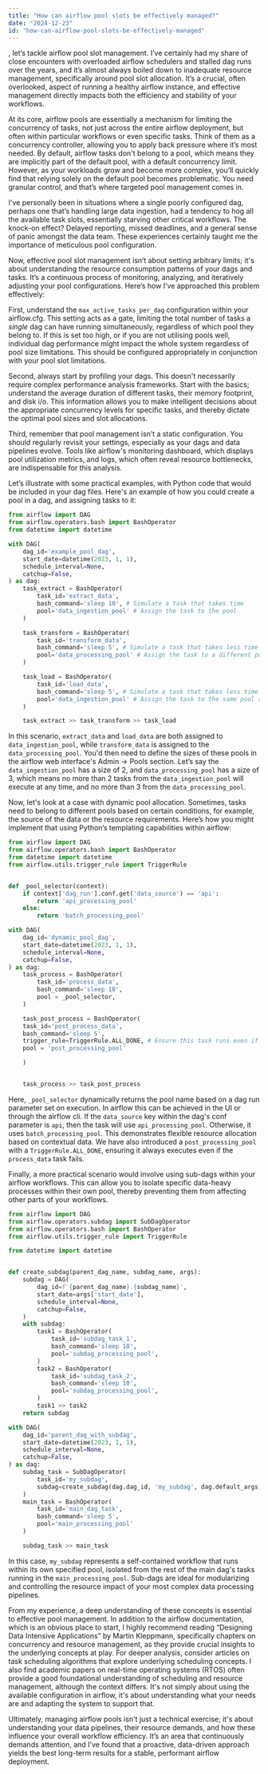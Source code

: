 ```yaml
---
title: "How can airflow pool slots be effectively managed?"
date: "2024-12-23"
id: "how-can-airflow-pool-slots-be-effectively-managed"
---
```


, let’s tackle airflow pool slot management. I’ve certainly had my share of close encounters with overloaded airflow schedulers and stalled dag runs over the years, and it’s almost always boiled down to inadequate resource management, specifically around pool slot allocation. It’s a crucial, often overlooked, aspect of running a healthy airflow instance, and effective management directly impacts both the efficiency and stability of your workflows.

At its core, airflow pools are essentially a mechanism for limiting the concurrency of tasks, not just across the entire airflow deployment, but often within particular workflows or even specific tasks. Think of them as a concurrency controller, allowing you to apply back pressure where it’s most needed. By default, airflow tasks don't belong to a pool, which means they are implicitly part of the default pool, with a default concurrency limit. However, as your workloads grow and become more complex, you’ll quickly find that relying solely on the default pool becomes problematic. You need granular control, and that’s where targeted pool management comes in.

I've personally been in situations where a single poorly configured dag, perhaps one that’s handling large data ingestion, had a tendency to hog all the available task slots, essentially starving other critical workflows. The knock-on effect? Delayed reporting, missed deadlines, and a general sense of panic amongst the data team. These experiences certainly taught me the importance of meticulous pool configuration.

Now, effective pool slot management isn’t about setting arbitrary limits; it's about understanding the resource consumption patterns of your dags and tasks. It’s a continuous process of monitoring, analyzing, and iteratively adjusting your pool configurations. Here’s how I’ve approached this problem effectively:

First, understand the `max_active_tasks_per_dag` configuration within your airflow.cfg. This setting acts as a gate, limiting the total number of tasks a *single* dag can have running simultaneously, regardless of which pool they belong to. If this is set too high, or if you are not utilising pools well, individual dag performance might impact the whole system regardless of pool size limitations. This should be configured appropriately in conjunction with your pool slot limitations.

Second, always start by profiling your dags. This doesn't necessarily require complex performance analysis frameworks. Start with the basics; understand the average duration of different tasks, their memory footprint, and disk i/o. This information allows you to make intelligent decisions about the appropriate concurrency levels for specific tasks, and thereby dictate the optimal pool sizes and slot allocations.

Third, remember that pool management isn’t a static configuration. You should regularly revisit your settings, especially as your dags and data pipelines evolve. Tools like airflow's monitoring dashboard, which displays pool utilization metrics, and logs, which often reveal resource bottlenecks, are indispensable for this analysis.

Let’s illustrate with some practical examples, with Python code that would be included in your dag files. Here's an example of how you could create a pool in a dag, and assigning tasks to it:

```python
from airflow import DAG
from airflow.operators.bash import BashOperator
from datetime import datetime

with DAG(
    dag_id='example_pool_dag',
    start_date=datetime(2023, 1, 1),
    schedule_interval=None,
    catchup=False,
) as dag:
    task_extract = BashOperator(
        task_id='extract_data',
        bash_command='sleep 10', # Simulate a task that takes time
        pool='data_ingestion_pool' # Assign the task to the pool
    )

    task_transform = BashOperator(
        task_id='transform_data',
        bash_command='sleep 5', # Simulate a task that takes less time
        pool='data_processing_pool' # Assign the task to a different pool
    )

    task_load = BashOperator(
        task_id='load_data',
        bash_command='sleep 5', # Simulate a task that takes less time
        pool='data_ingestion_pool' # Assign the task to the same pool as the extract task
    )

    task_extract >> task_transform >> task_load
```

In this scenario, `extract_data` and `load_data` are both assigned to `data_ingestion_pool`, while `transform_data` is assigned to the `data_processing_pool`. You'd then need to define the sizes of these pools in the airflow web interface's Admin -> Pools section. Let’s say the `data_ingestion_pool` has a size of 2, and `data_processing_pool` has a size of 3, which means no more than 2 tasks from the `data_ingestion_pool` will execute at any time, and no more than 3 from the `data_processing_pool`.

Now, let's look at a case with dynamic pool allocation. Sometimes, tasks need to belong to different pools based on certain conditions, for example, the source of the data or the resource requirements. Here’s how you might implement that using Python’s templating capabilities within airflow:

```python
from airflow import DAG
from airflow.operators.bash import BashOperator
from datetime import datetime
from airflow.utils.trigger_rule import TriggerRule


def _pool_selector(context):
    if context['dag_run'].conf.get('data_source') == 'api':
        return 'api_processing_pool'
    else:
        return 'batch_processing_pool'

with DAG(
    dag_id='dynamic_pool_dag',
    start_date=datetime(2023, 1, 1),
    schedule_interval=None,
    catchup=False,
) as dag:
    task_process = BashOperator(
        task_id='process_data',
        bash_command='sleep 10',
        pool = _pool_selector,
    )

    task_post_process = BashOperator(
    task_id='post_process_data',
    bash_command='sleep 5',
    trigger_rule=TriggerRule.ALL_DONE, # Ensure this task runs even if process data fails.
    pool = 'post_processing_pool'

    )


    task_process >> task_post_process

```

Here, `_pool_selector` dynamically returns the pool name based on a dag run parameter set on execution. In airflow this can be achieved in the UI or through the airflow cli. If the `data_source` key within the dag's conf parameter is `api`, then the task will use `api_processing_pool`. Otherwise, it uses `batch_processing_pool`. This demonstrates flexible resource allocation based on contextual data. We have also introduced a `post_processing_pool` with a `TriggerRule.ALL_DONE`, ensuring it always executes even if the `process_data` task fails.

Finally, a more practical scenario would involve using sub-dags within your airflow workflows. This can allow you to isolate specific data-heavy processes within their own pool, thereby preventing them from affecting other parts of your workflows.

```python
from airflow import DAG
from airflow.operators.subdag import SubDagOperator
from airflow.operators.bash import BashOperator
from airflow.utils.trigger_rule import TriggerRule

from datetime import datetime


def create_subdag(parent_dag_name, subdag_name, args):
    subdag = DAG(
        dag_id=f'{parent_dag_name}.{subdag_name}',
        start_date=args['start_date'],
        schedule_interval=None,
        catchup=False,
    )
    with subdag:
        task1 = BashOperator(
            task_id='subdag_task_1',
            bash_command='sleep 10',
            pool='subdag_processing_pool',
        )
        task2 = BashOperator(
            task_id='subdag_task_2',
            bash_command='sleep 10',
            pool='subdag_processing_pool',
        )
        task1 >> task2
    return subdag

with DAG(
    dag_id='parent_dag_with_subdag',
    start_date=datetime(2023, 1, 1),
    schedule_interval=None,
    catchup=False,
) as dag:
    subdag_task = SubDagOperator(
        task_id='my_subdag',
        subdag=create_subdag(dag.dag_id, 'my_subdag', dag.default_args),
    )
    main_task = BashOperator(
        task_id='main_dag_task',
        bash_command='sleep 5',
        pool='main_processing_pool'
    )

    subdag_task >> main_task
```

In this case, `my_subdag` represents a self-contained workflow that runs within its own specified pool, isolated from the rest of the main dag's tasks running in the `main_processing_pool`. Sub-dags are ideal for modularizing and controlling the resource impact of your most complex data processing pipelines.

From my experience, a deep understanding of these concepts is essential to effective pool management. In addition to the airflow documentation, which is an obvious place to start, I highly recommend reading “Designing Data Intensive Applications” by Martin Kleppmann, specifically chapters on concurrency and resource management, as they provide crucial insights to the underlying concepts at play. For deeper analysis, consider articles on task scheduling algorithms that explore underlying scheduling concepts. I also find academic papers on real-time operating systems (RTOS) often provide a good foundational understanding of scheduling and resource management, although the context differs. It's not simply about using the available configuration in airflow, it's about understanding what your needs are and adapting the system to support that.

Ultimately, managing airflow pools isn't just a technical exercise; it's about understanding your data pipelines, their resource demands, and how these influence your overall workflow efficiency. It’s an area that continuously demands attention, and I’ve found that a proactive, data-driven approach yields the best long-term results for a stable, performant airflow deployment.
